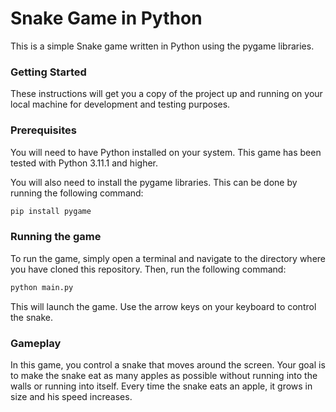 # Snake Game in Python
This is a simple Snake game written in Python using the pygame libraries.

### Getting Started
These instructions will get you a copy of the project up and running on your local machine for development and testing purposes.

### Prerequisites
You will need to have Python installed on your system. This game has been tested with Python 3.11.1 and higher.

You will also need to install the pygame libraries. This can be done by running the following command:

```bash
pip install pygame
```

### Running the game
To run the game, simply open a terminal and navigate to the directory where you have cloned this repository. Then, run the following command:

```bash
python main.py
```

This will launch the game. Use the arrow keys on your keyboard to control the snake.

### Gameplay
In this game, you control a snake that moves around the screen. Your goal is to make the snake eat as many apples as possible without running into the walls or running into itself. Every time the snake eats an apple, it grows in size and his speed increases.
